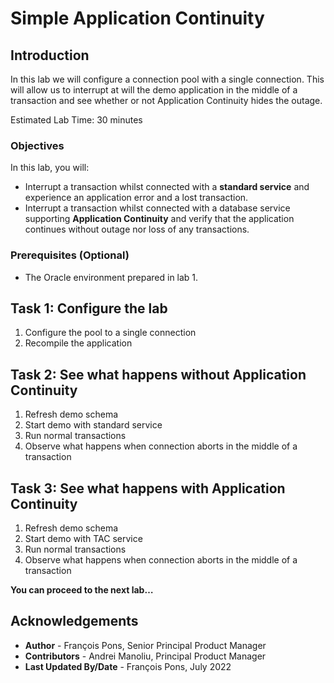 # Simple Application Continuity

## Introduction

In this lab we will configure a connection pool with a single connection. This will allow us to interrupt at will the demo application in the middle of a transaction and see whether or not Application Continuity hides the outage.

Estimated Lab Time: 30 minutes


### Objectives

In this lab, you will:

* Interrupt a transaction whilst connected with a **standard service** and experience an application error and a lost transaction.
* Interrupt a transaction whilst connected with a database service supporting **Application Continuity** and verify that the application continues without outage nor loss of any transactions.

### Prerequisites (Optional)

* The Oracle environment prepared in lab 1.


## Task 1: Configure the lab

1. Configure the pool to a single connection
2. Recompile the application


## Task 2: See what happens **without** Application Continuity

1. Refresh demo schema
2. Start demo with standard service
3. Run normal transactions
4. Observe what happens when connection aborts in the middle of a transaction


## Task 3: See what happens **with** Application Continuity

1. Refresh demo schema
2. Start demo with TAC service
3. Run normal transactions
4. Observe what happens when connection aborts in the middle of a transaction


**You can proceed to the next lab…**


## Acknowledgements
* **Author** - François Pons, Senior Principal Product Manager
* **Contributors** - Andrei Manoliu, Principal Product Manager
* **Last Updated By/Date** - François Pons, July 2022
